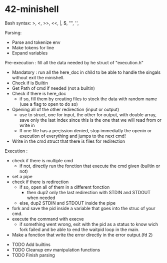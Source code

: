 # 42-minishell

Bash syntax: >, <, >>, <<, |, $, "", '',

Parsing:
+ Parse and tokenize env
+ Make tokens for line
+ Expand variables


Pre-execution : fill all the data needed by he struct of "execution.h"
+ Mandatory : run all the here_doc in child to be able to handle the singals without exit the minishell.
+ Check if is Builtin 
+ Get Path of cmd if needed (not a builtin)
+ Check if there is here_doc
	+ if so, fill them by creating files to stock the data with random name (use a flag to open to do so)
+ Opening all of the other redirection (input or output)
	- use to struct, one for input, the other for output, with double array, save only the last index since this is the one that we will read from or write in
	- If one file has a per;ission denied, stop immediatly the openin or execution of everything and jumps to the next cmd!
+ Write in the cmd struct that there is files for redirection

Execution :
+ check if there is multiple cmd
	+ if not, directly run the fonction that execute the cmd given (builtin or not)
+ set a pipe
+ check if there is redirection
	+ if so, open all of them in a different fonction
		+ then dup2 only the last redirection with STDIN and STDOUT when needed
	+ else, dup2 STDIN and STDOUT inside the pipe
+ fork and save the pid inside a variable that goes into the struc of your cmd.
+ execute the command with execve
	+ if something went wrong, exit with the pid as a status to know wich fork failed and be able to end the waitpid loop in the main.
+ Make a fonction that write the error directly in the error output.(fd 2)
- TODO Add builtins
- TODO Cleanup env manipulation functions
- TODO Finish parsing
